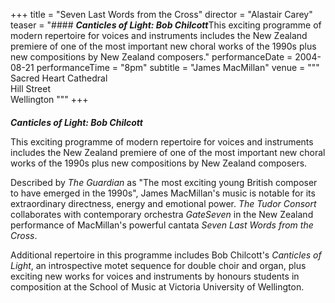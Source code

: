 +++
title = "Seven Last Words from the Cross"
director = "Alastair Carey"
teaser = "#### ***Canticles of Light: Bob Chilcott***This exciting programme of modern repertoire for voices and instruments includes the New Zealand premiere of one of the most important new choral works of the 1990s plus new compositions by New Zealand composers."
performanceDate = 2004-08-21
performanceTime = "8pm"
subtitle = "James MacMillan"
venue = """
Sacred Heart Cathedral  
Hill Street  
Wellington
"""
+++

#### 
***Canticles of Light: Bob Chilcott***


This exciting programme of modern repertoire for voices and instruments includes the New Zealand premiere of one of the most important new choral works of the 1990s plus new compositions by New Zealand composers.


Described by *The Guardian* as "The most exciting young British composer to have emerged in the 1990s", James MacMillan's music is notable for its extraordinary directness, energy and emotional power. *The Tudor Consort* collaborates with contemporary orchestra *GateSeven* in the New Zealand performance of MacMillan's powerful cantata *Seven Last Words from the Cross*.


Additional repertoire in this programme includes Bob Chilcott's *Canticles of Light*, an introspective motet sequence for double choir and organ, plus exciting new works for voices and instruments by honours students in composition at the School of Music at Victoria University of Wellington.
